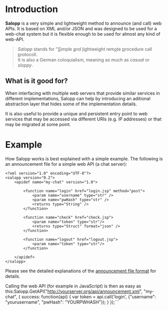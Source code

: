 # Introduction #

**Salopp** is a very simple and lightweight method to announce (and call) web APIs. It is based on XML and/or JSON and was designed to be used for a web-chat system but it is flexible enough to be used for almost any kind of web-API.

<blockquote><i>Salopp</i> stands for "<u>S</u>imple <u>a</u>nd <u>l</u>ightweight rem<u>o</u>te <u>p</u>rocedure call <u>p</u>rotocoll.<br>
It is also a German coloquialism, meaning as much as <i>casual</i> or <i>sloppy</i>.</blockquote>

## What is it good for? ##

When interfacing with multiple web servers that provide similar services in different implementations, Salopp can help by introducing an aditional abstraction layer that hides some of the implementation details.

It is also useful to provide a unique and persistent entry point to web services that may be accessed via different URIs (e.g. IP addresses) or that may be migrated at some point.

# Example #

How Salopp works is best explained with a simple example. The following is an announcement file for a simple web API (a chat server):

```
<?xml version="1.0" encoding="UTF-8"?>
<salopp version="0.2">
	<apidef name="my-chat" version="1.0">

		<function name="login" href="login.jsp" method="post">
			<param name="username" type="str" />
			<param name="pwHash" type="str" />
			<returns type="String" />
		</function>

		<function name="check" href="check.jsp">
			<param name="token" type="str"/>
			<returns type="Struct" format="json" />
		</function>

		<function name="logout" href="logout.jsp">
			<param name="token" type="str"/>
		</function>

	</apidef>
</salopp>
```

Please see the detailed explanations of the [announcement file format](AnnouncementFile.md) for details.

Calling the web API (for example in JavaScript) is then as easy as this:Salopp.GetAPI("http://yourserver.org/api/announcement.xml", "my-chat", {
   success: function(api) {
      var token = api.call('login', {"username": "yourusername", "pwHash": "YOURPWHASH"});
   }
});```